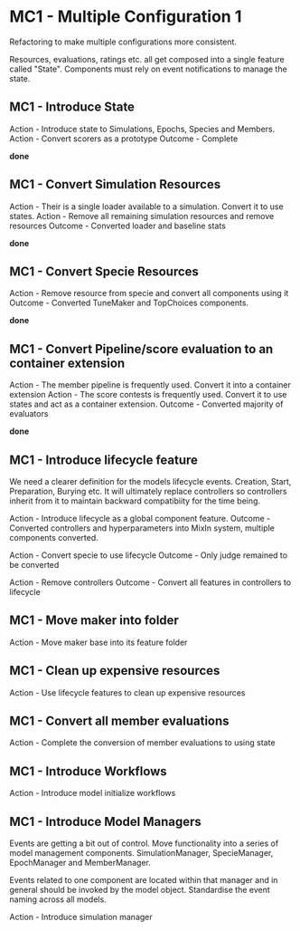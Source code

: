 # MC1 - Multiple Configuration 1

Refactoring to make multiple configurations more consistent.

Resources, evaluations, ratings etc. all get composed into a single feature called "State".
Components must rely on event notifications to manage the state.

## MC1 - Introduce State

Action - Introduce state to Simulations, Epochs, Species and Members.
Action - Convert scorers as a prototype
Outcome - Complete

**done**

## MC1 - Convert Simulation Resources

Action - Their is a single loader available to a simulation. Convert it to use states.
Action - Remove all remaining simulation resources and remove resources
Outcome - Converted loader and baseline stats

**done**

## MC1 - Convert Specie Resources

Action - Remove resource from specie and convert all components using it
Outcome - Converted TuneMaker and TopChoices components.

**done**

## MC1 - Convert Pipeline/score evaluation to an container extension

Action - The member pipeline is frequently used. Convert it into a container extension
Action - The score contests is frequently used. Convert it to use states and act as a container extension.
Outcome - Converted majority of evaluators

**done**

## MC1 - Introduce lifecycle feature

We need a clearer definition for the models lifecycle events. Creation, Start, Preparation, Burying etc.
It will ultimately replace controllers so controllers inherit from it to maintain backward compatibiity
for the time being.

Action - Introduce lifecycle as a global component feature. 
Outcome - Converted controllers and hyperparameters into MixIn system, multiple components converted.

Action - Convert specie to use lifecycle
Outcome - Only judge remained to be converted

Action - Remove controllers
Outcome - Convert all features in controllers to lifecycle

## MC1 - Move maker into folder

Action - Move maker base into its feature folder

## MC1 - Clean up expensive resources

Action - Use lifecycle features to clean up expensive resources

## MC1 - Convert all member evaluations

Action - Complete the conversion of member evaluations to using state

## MC1 - Introduce Workflows

Action - Introduce model initialize workflows

## MC1 - Introduce Model Managers

Events are getting a bit out of control. Move functionality into a series of model management components.
SimulationManager, SpecieManager, EpochManager and MemberManager.

Events related to one component are located within that manager and in general should be invoked by the model object.
Standardise the event naming across all models.

Action - Introduce simulation manager